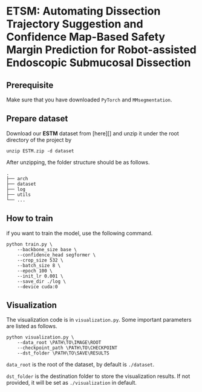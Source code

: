 # ETSM: Automating Dissection Trajectory Suggestion and Confidence Map-Based Safety Margin Prediction for Robot-assisted Endoscopic Submucosal Dissection

## Prerequisite

Make sure that you have downloaded `PyTorch` and `MMsegmentation`.

## Prepare dataset

Download our **ESTM** dataset from [here][] and unzip it under the root directory of the project by

```shell
unzip ESTM.zip -d dataset
```

After unzipping, the folder structure should be as follows.

```tree
.
├── arch
├── dataset
├── log
├── utils
└── ...
```

## How to train

if you want to train the model, use the following command.

```shell
python train.py \
    --backbone_size base \
    --confidence_head segformer \
    --crop_size 532 \
    --batch_size 8 \
    --epoch 100 \
    --init_lr 0.001 \
    --save_dir ./log \
    --device cuda:0 
```

## Visualization

The visualization code is in `visualization.py`. Some important parameters are listed as follows.

```shell
python visualization.py \
    --data_root \PATH\TO\IMAGE\ROOT
    --checkpoint_path \PATH\TO\CHECKPOINT
    --dst_folder \PATH\TO\SAVE\RESULTS
```

`data_root` is the root of the dataset, by default is `./dataset`.

`dst_folder` is the destination folder to store the visualization results. If not provided, it will be set as `./visualization` in default.




